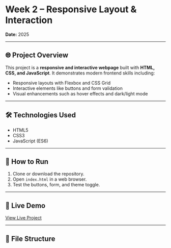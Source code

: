 # Week 2 – Responsive Layout & Interaction

**Date:** 2025  

---

## 🌐 Project Overview

This project is a **responsive and interactive webpage** built with **HTML, CSS, and JavaScript**. It demonstrates modern frontend skills including:

- Responsive layouts with Flexbox and CSS Grid  
- Interactive elements like buttons and form validation  
- Visual enhancements such as hover effects and dark/light mode  

---

## 🛠 Technologies Used

- HTML5  
- CSS3  
- JavaScript (ES6)  

---

## 🚀 How to Run

1. Clone or download the repository.  
2. Open `index.html` in a web browser.  
3. Test the buttons, form, and theme toggle.  

---

## 🌟 Live Demo

[View Live Project](https://khulfkhalifa01.github.io/frontend-training-projects/week2-layouts-interaction/)

---

## 📂 File Structure
